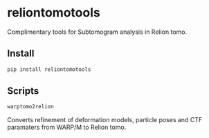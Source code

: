 # reliontomotools

Complimentary tools for Subtomogram analysis in Relion tomo.


## Install
```bash
pip install reliontomotools
```

## Scripts

```python
warptomo2relion
```

Converts refinement of deformation models, particle poses and CTF paramaters from WARP/M to Relion tomo.



